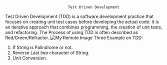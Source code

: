                                 Test Driven Development
Test Driven Development (TDD) is a software development practice that focuses on creating unit
test cases before developing the actual code. It is an iterative approach that combines 
programming, the creation of unit tests, and refactoring.
The Process of using TDD is often described as Red/Green/Refractor.
![My Remote Image](https://miro.medium.com/max/875/1*pP8Ks6tlt718jJg3fqrtvw.jpeg?dl=0) 
Three Example on TDD:
1. If String is Palindrome or not. 
2. Reverse Last two character of String. 
3. Unit Conversion.
